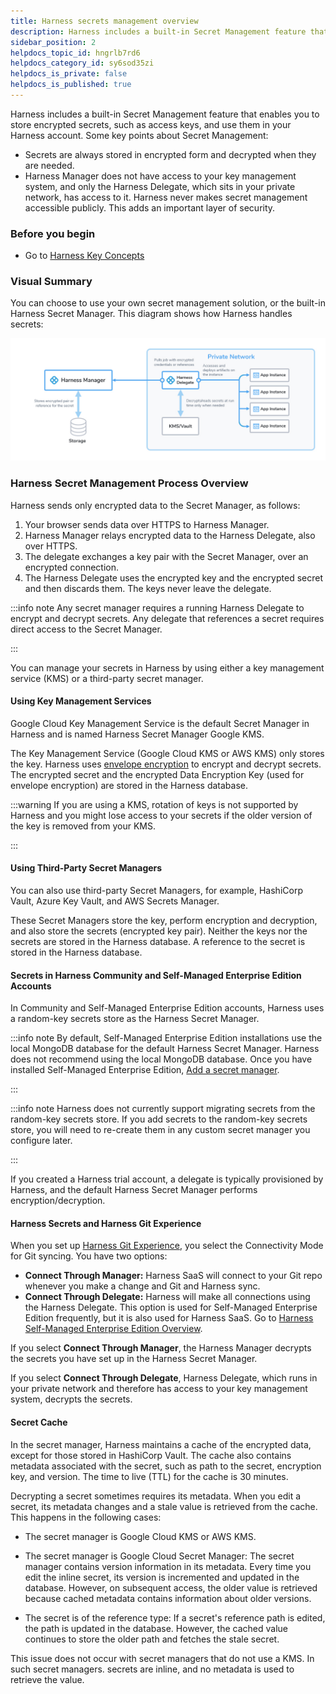 ```yaml
---
title: Harness secrets management overview
description: Harness includes a built-in Secret Management feature that enables you to store encrypted secrets, such as access keys, and use them in your Harness account. Some key points about Secret Management.
sidebar_position: 2
helpdocs_topic_id: hngrlb7rd6
helpdocs_category_id: sy6sod35zi
helpdocs_is_private: false
helpdocs_is_published: true
---
```


Harness includes a built-in Secret Management feature that enables you to store encrypted secrets, such as access keys, and use them in your Harness account. Some key points about Secret Management:

* Secrets are always stored in encrypted form and decrypted when they are needed.
* Harness Manager does not have access to your key management system, and only the Harness Delegate, which sits in your private network, has access to it. Harness never makes secret management accessible publicly. This adds an important layer of security.

### Before you begin

* Go to [Harness Key Concepts](../../../get-started/key-concepts.md)

### Visual Summary

You can choose to use your own secret management solution, or the built-in Harness Secret Manager. This diagram shows how Harness handles secrets:

![](../../secrets/static/harness-secret-manager-overview-44.png)

### Harness Secret Management Process Overview

Harness sends only encrypted data to the Secret Manager, as follows: 

1. Your browser sends data over HTTPS to Harness Manager.
2. Harness Manager relays encrypted data to the Harness Delegate, also over HTTPS.
3. The delegate exchanges a key pair with the Secret Manager, over an encrypted connection.
4. The Harness Delegate uses the encrypted key and the encrypted secret and then discards them. The keys never leave the delegate.


:::info note
Any secret manager requires a running Harness Delegate to encrypt and decrypt secrets. Any delegate that references a secret requires direct access to the Secret Manager.

:::

You can manage your secrets in Harness by using either a key management service (KMS) or a third-party secret manager.

#### Using Key Management Services

Google Cloud Key Management Service is the default Secret Manager in Harness and is named Harness Secret Manager Google KMS.

The Key Management Service (Google Cloud KMS or AWS KMS) only stores the key. Harness uses [envelope encryption](https://cloud.google.com/kms/docs/envelope-encryption) to encrypt and decrypt secrets. The encrypted secret and the encrypted Data Encryption Key (used for envelope encryption) are stored in the Harness database. 


:::warning
If you are using a KMS, rotation of keys is not supported by Harness and you might lose access to your secrets if the older version of the key is removed from your KMS.

:::

#### Using Third-Party Secret Managers

You can also use third-party Secret Managers, for example, HashiCorp Vault, Azure Key Vault, and AWS Secrets Manager.

These Secret Managers store the key, perform encryption and decryption, and also store the secrets (encrypted key pair). Neither the keys nor the secrets are stored in the Harness database. A reference to the secret is stored in the Harness database.

#### Secrets in Harness Community and Self-Managed Enterprise Edition Accounts

In Community and Self-Managed Enterprise Edition accounts, Harness uses a random-key secrets store as the Harness Secret Manager.


:::info note
By default, Self-Managed Enterprise Edition installations use the local MongoDB database for the default Harness Secret Manager. Harness does not recommend using the local MongoDB database. Once you have installed Self-Managed Enterprise Edition, [Add a secret manager](/docs/platform/secrets/secrets-management/add-secrets-manager.md). 

:::


:::info note
Harness does not currently support migrating secrets from the random-key secrets store. If you add secrets to the random-key secrets store, you will need to re-create them in any custom secret manager you configure later.

:::

If you created a Harness trial account, a delegate is typically provisioned by Harness, and the default Harness Secret Manager performs encryption/decryption.

#### Harness Secrets and Harness Git Experience

When you set up [Harness Git Experience](../../git-experience/git-experience-overview.md), you select the Connectivity Mode for Git syncing. You have two options:

* **Connect Through Manager:** Harness SaaS will connect to your Git repo whenever you make a change and Git and Harness sync.
* **Connect Through Delegate:** Harness will make all connections using the Harness Delegate. This option is used for Self-Managed Enterprise Edition frequently, but it is also used for Harness SaaS. Go to [Harness Self-Managed Enterprise Edition Overview](/docs/self-managed-enterprise-edition/get-started/onboarding-guide).

If you select **Connect Through Manager**, the Harness Manager decrypts the secrets you have set up in the Harness Secret Manager.

If you select **Connect Through Delegate**, Harness Delegate, which runs in your private network and therefore has access to your key management system, decrypts the secrets.

#### Secret Cache

In the secret manager, Harness maintains a cache of the encrypted data, except for those stored in HashiCorp Vault. The cache also contains metadata associated with the secret, such as path to the secret, encryption key, and version. The time to live (TTL) for the cache is 30 minutes.

Decrypting a secret sometimes requires its metadata. When you edit a secret, its metadata changes and a stale value is retrieved from the cache. This happens in the following cases:

- The secret manager is Google Cloud KMS or AWS KMS.

- The secret manager is Google Cloud Secret Manager: The secret manager contains version information in its metadata. Every time you edit the inline secret, its version is incremented and updated in the database. However, on subsequent access, the older value is retrieved because cached metadata contains information about older versions.

- The secret is of the reference type: If a secret's reference path is edited, the path is updated in the database. However, the cached value continues to store the older path and fetches the stale secret.

This issue does not occur with secret managers that do not use a KMS. In such secret managers. secrets are inline, and no metadata is used to retrieve the value. 




